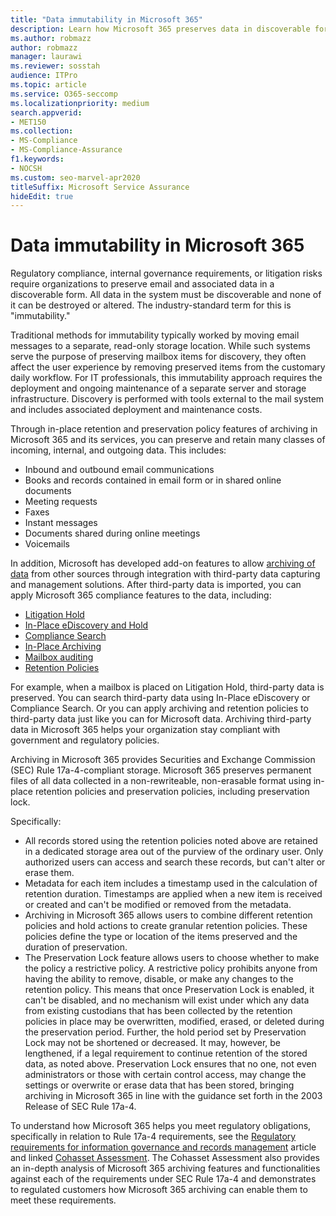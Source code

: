 ```yaml
---
title: "Data immutability in Microsoft 365"
description: Learn how Microsoft 365 preserves data in discoverable form to address regulatory compliance, internal governance requirements, and litigation risks.
ms.author: robmazz
author: robmazz
manager: laurawi
ms.reviewer: sosstah
audience: ITPro
ms.topic: article
ms.service: O365-seccomp
ms.localizationpriority: medium
search.appverid:
- MET150
ms.collection:
- MS-Compliance
- MS-Compliance-Assurance
f1.keywords:
- NOCSH
ms.custom: seo-marvel-apr2020
titleSuffix: Microsoft Service Assurance
hideEdit: true
---
```


# Data immutability in Microsoft 365

Regulatory compliance, internal governance requirements, or litigation risks require organizations to preserve email and associated data in a discoverable form. All data in the system must be discoverable and none of it can be destroyed or altered. The industry-standard term for this is "immutability."

Traditional methods for immutability typically worked by moving email messages to a separate, read-only storage location. While such systems serve the purpose of preserving mailbox items for discovery, they often affect the user experience by removing preserved items from the customary daily workflow. For IT professionals, this immutability approach requires the deployment and ongoing maintenance of a separate server and storage infrastructure. Discovery is performed with tools external to the mail system and includes associated deployment and maintenance costs.

Through in-place retention and preservation policy features of archiving in Microsoft 365 and its services, you can preserve and retain many classes of incoming, internal, and outgoing data. This includes:

- Inbound and outbound email communications
- Books and records contained in email form or in shared online documents
- Meeting requests
- Faxes
- Instant messages
- Documents shared during online meetings
- Voicemails

In addition, Microsoft has developed add-on features to allow [archiving of data](https://support.office.com/article/Archiving-third-party-data-in-Office-365-0ce338d5-3666-4a18-86ab-c6910ff408cc) from other sources through integration with third-party data capturing and management solutions. After third-party data is imported, you can apply Microsoft 365 compliance features to the data, including:

- [Litigation Hold](/microsoft-365/compliance/create-a-litigation-hold)
- [In-Place eDiscovery and Hold](/microsoft-365/compliance/manage-legal-investigations)
- [Compliance Search](/microsoft-365/compliance/search-for-content)
- [In-Place Archiving](/microsoft-365/compliance/enable-archive-mailboxes)
- [Mailbox auditing](/microsoft-365/compliance/enable-mailbox-auditing)
- [Retention Policies](/microsoft-365/compliance/retention-policies)

For example, when a mailbox is placed on Litigation Hold, third-party data is preserved. You can search third-party data using In-Place eDiscovery or Compliance Search. Or you can apply archiving and retention policies to third-party data just like you can for Microsoft data. Archiving third-party data in Microsoft 365 helps your organization stay compliant with government and regulatory policies.

Archiving in Microsoft 365 provides Securities and Exchange Commission (SEC) Rule 17a-4-compliant storage. Microsoft 365 preserves permanent files of all data collected in a non-rewriteable, non-erasable format using in-place retention policies and preservation policies, including preservation lock.

Specifically:

- All records stored using the retention policies noted above are retained in a dedicated storage area out of the purview of the ordinary user. Only authorized users can access and search these records, but can't alter or erase them.
- Metadata for each item includes a timestamp used in the calculation of retention duration. Timestamps are applied when a new item is received or created and can't be modified or removed from the metadata.
- Archiving in Microsoft 365 allows users to combine different retention policies and hold actions to create granular retention policies. These policies define the type or location of the items preserved and the duration of preservation.
- The Preservation Lock feature allows users to choose whether to make the policy a restrictive policy. A restrictive policy prohibits anyone from having the ability to remove, disable, or make any changes to the retention policy. This means that once Preservation Lock is enabled, it can't be disabled, and no mechanism will exist under which any data from existing custodians that has been collected by the retention policies in place may be overwritten, modified, erased, or deleted during the preservation period. Further, the hold period set by Preservation Lock may not be shortened or decreased. It may, however, be lengthened, if a legal requirement to continue retention of the stored data, as noted above. Preservation Lock ensures that no one, not even administrators or those with certain control access, may change the settings or overwrite or erase data that has been stored, bringing archiving in Microsoft 365 in line with the guidance set forth in the 2003 Release of SEC Rule 17a-4.

To understand how Microsoft 365 helps you meet regulatory obligations, specifically in relation to Rule 17a-4 requirements, see the [Regulatory requirements for information governance and records management](/microsoft-365/compliance/retention-regulatory-requirements#sec-17a-4f-finra-4511c-and-cftc-131c-d) article and linked [Cohasset Assessment](https://servicetrust.microsoft.com/ViewPage/TrustDocuments?command=Download&downloadType=Document&downloadId=9fa8349d-a0c9-47d9-93ad-472aa0fa44ec&docTab=6d000410-c9e9-11e7-9a91-892aae8839ad_FAQ_and_White_Papers). The Cohasset Assessment also provides an in-depth analysis of Microsoft 365 archiving features and functionalities against each of the requirements under SEC Rule 17a-4 and demonstrates to regulated customers how Microsoft 365 archiving can enable them to meet these requirements.
